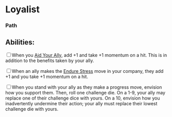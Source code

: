 # Loyalist
### Path


## Abilities:
<input type="checkbox" />When you [Aid Your Ally](ironsworn/moves/adventure/aid_your_ally), add +1 and take +1 momentum on a hit. This is in addition to the benefits taken by your ally.

<input type="checkbox" />When an ally makes the [Endure Stress](ironsworn/moves/suffer/endure_stress) move in your company, they add +1 and you take +1 momentum on a hit.

<input type="checkbox" />When you stand with your ally as they make a progress move, envision how you support them. Then, roll one challenge die. On a 1-9, your ally may replace one of their challenge dice with yours. On a 10, envision how you inadvertently undermine their action; your ally must replace their lowest challenge die with yours.


